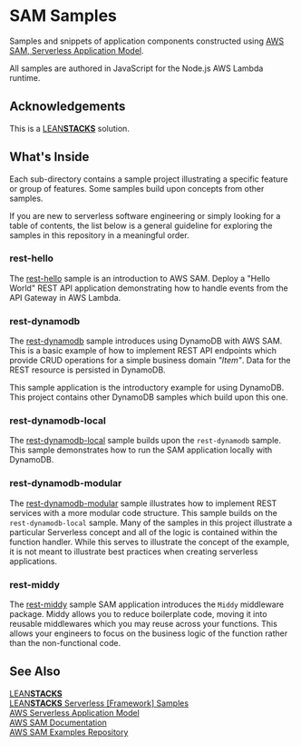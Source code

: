 # SAM Samples

Samples and snippets of application components constructed using [AWS SAM, Serverless Application Model][aws-sam].

All samples are authored in JavaScript for the Node.js AWS Lambda runtime.

## Acknowledgements

This is a [LEAN**STACKS**][leanstacks] solution.

## What's Inside

Each sub-directory contains a sample project illustrating a specific feature or group of features. Some samples build upon concepts from other samples.

If you are new to serverless software engineering or simply looking for a table of contents, the list below is a general guideline for exploring the samples in this repository in a meaningful order.

### rest-hello

The [rest-hello](./rest-hello/README.md) sample is an introduction to AWS SAM. Deploy a "Hello World" REST API application demonstrating how to handle events from the API Gateway in AWS Lambda.

### rest-dynamodb

The [rest-dynamodb](./rest-dynamodb/README.md) sample introduces using DynamoDB with AWS SAM. This is a basic example of how to implement REST API endpoints which provide CRUD operations for a simple business domain _"Item"_. Data for the REST resource is persisted in DynamoDB.

This sample application is the introductory example for using DynamoDB. This project contains other DynamoDB samples which build upon this one.

### rest-dynamodb-local

The [rest-dynamodb-local](./rest-dynamodb-local/README.md) sample builds upon the `rest-dynamodb` sample. This sample demonstrates how to run the SAM application locally with DynamoDB.

### rest-dynamodb-modular

The [rest-dynamodb-modular](./rest-dynamodb-modular/README.md) sample illustrates how to implement REST services with a more modular code structure. This sample builds on the `rest-dynamodb-local` sample. Many of the samples in this project illustrate a particular Serverless concept and all of the logic is contained within the function handler. While this serves to illustrate the concept of the example, it is not meant to illustrate best practices when creating serverless applications.

### rest-middy

The [rest-middy](./rest-middy/README.md) sample SAM application introduces the `Middy` middleware package. Middy allows you to reduce boilerplate code, moving it into reusable middlewares which you may reuse across your functions. This allows your engineers to focus on the business logic of the function rather than the non-functional code.

## See Also

[LEAN**STACKS**][leanstacks]  
[LEAN**STACKS** Serverless [Framework] Samples](https://github.com/leanstacks/serverless-samples)  
[AWS Serverless Application Model][aws-sam]  
[AWS SAM Documentation][aws-sam-docs]  
[AWS SAM Examples Repository][aws-sam-repos-examples]

[leanstacks]: https://leanstacks.com/ 'LEANSTACKS'
[aws-sam]: https://aws.amazon.com/serverless/sam/ 'AWS Serverless Application Model (SAM)'
[aws-sam-docs]: https://docs.aws.amazon.com/serverless-application-model/index.html 'SAM Documentation'
[aws-sam-repos-examples]: https://github.com/amazon-archives/serverless-app-examples 'SAM Examples Repo'

